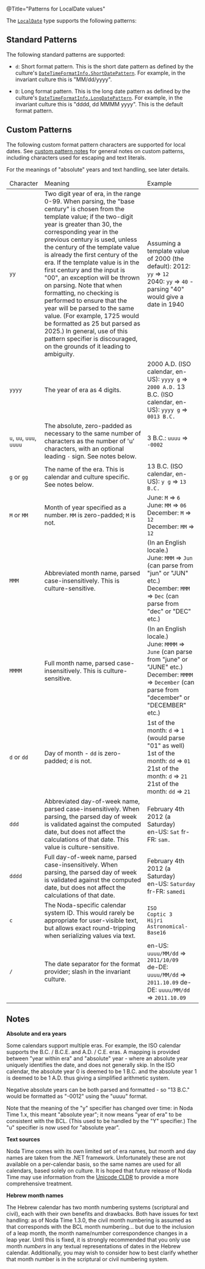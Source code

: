 @Title="Patterns for LocalDate values"

The [`LocalDate`](noda-type://NodaTime.LocalDate) type supports the following patterns:

Standard Patterns
-----------------

The following standard patterns are supported:

- `d`: Short format pattern.
  This is the short date pattern as defined by the culture's [`DateTimeFormatInfo.ShortDatePattern`](https://msdn.microsoft.com/en-us/library/system.globalization.datetimeformatinfo.shortdatepattern.aspx).
  For example, in the invariant culture this is "MM/dd/yyyy".

- `D`: Long format pattern.
  This is the long date pattern as defined by the culture's [`DateTimeFormatInfo.LongDatePattern`](https://msdn.microsoft.com/en-us/library/system.globalization.datetimeformatinfo.longdatepattern.aspx).
  For example, in the invariant culture this is "dddd, dd MMMM yyyy".
  This is the default format pattern.

Custom Patterns
---------------

The following custom format pattern characters are supported for local dates. See [custom pattern notes](text#custom-patterns)
for general notes on custom patterns, including characters used for escaping and text literals.

For the meanings of "absolute" years and text handling, see later details.

<table>
  <thead>
    <tr>
      <td class="pattern-char">Character</td>
      <td class="pattern-description">Meaning</td>
      <td class="pattern-example">Example</td>
    </tr>
  </thead>
  <tbody>
    <tr>
      <td><code>yy</code></td>
      <td>
        Two digit year of era, in the range 0-99. When parsing, the "base century" is chosen from the template
        value; if the two-digit year is greater than 30, the corresponding year in the previous century is used, unless the century of the template value is already the first century of the era. If the
        template value is in the first century and the input is "00", an exception will be thrown on parsing.
        Note that when formatting, no checking is performed to ensure that the year will be parsed to
        the same value. (For example, 1725 would be formatted as 25 but parsed as 2025.) In general, use of
        this pattern specifier is discouraged, on the grounds of it leading to ambiguity.
      </td>
      <td>
	    Assuming a template value of 2000 (the default):
        2012: <code>yy</code> => <code>12</code> <br />
        2040: <code>yy</code> => <code>40</code> - parsing "40" would give a date in 1940 <br />
      </td>
    </tr>
    <tr>
      <td><code>yyyy</code></td>
      <td>
        The year of era as 4 digits.
      </td>
      <td>
        2000 A.D. (ISO calendar, en-US): <code>yyyy g</code> => <code>2000 A.D.</code>
        13 B.C. (ISO calendar, en-US): <code>yyyy g</code> => <code>0013 B.C.</code>
      </td>
    </tr>
	<tr>
	  <td><code>u</code>, <code>uu</code>, <code>uuu</code>, <code>uuuu</code>
	  <td>
	    The absolute, zero-padded as necessary to the same number of characters as the number of 'u' characters,
      with an optional leading <code>-</code> sign. See notes below.
    </td>
	  <td>
	    3 B.C.: <code>uuuu</code> => <code>-0002</code>
	  </td>
	</tr>
	<tr>
	  <td><code>g</code> or <code>gg</code></td>
	  <td>
	    The name of the era. This is calendar and culture specific. See notes below.
	  </td>
	  <td>
	    13 B.C. (ISO calendar, en-US): <code>y g</code> => <code>13 B.C.</code>
	  </td>
	</tr>
    <tr>
      <td><code>M</code> or <code>MM</code></td>
      <td>
        Month of year specified as a number. <code>MM</code> is zero-padded; <code>M</code> is not.
      </td>
      <td>
	    June: <code>M</code> => <code>6</code> <br />
	    June: <code>MM</code> => <code>06</code> <br />
	    December: <code>M</code> => <code>12</code> <br />
	    December: <code>MM</code> => <code>12</code> <br />
      </td>
    </tr>
    <tr>
      <td><code>MMM</code></td>
      <td>
	    Abbreviated month name, parsed case-insensitively. This is culture-sensitive.
      </td>
      <td>
	    (In an English locale.) <br />
	    June: <code>MMM</code> => <code>Jun</code> (can parse from "jun" or "JUN" etc.)<br />
	    December: <code>MMM</code> => <code>Dec</code> (can parse from "dec" or "DEC" etc.)<br />
      </td>
    </tr>
    <tr>
      <td><code>MMMM</code></td>
      <td>
	    Full month name, parsed case-insensitively. This is culture-sensitive.
      </td>
      <td>
	    (In an English locale.) <br />
	    June: <code>MMMM</code> => <code>June</code> (can parse from "june" or "JUNE" etc.)<br />
	    December: <code>MMMM</code> => <code>December</code> (can parse from "december" or "DECEMBER" etc.)<br />
      </td>
    </tr>
	<tr>
      <td><code>d</code> or <code>dd</code></td>
      <td>
        Day of month - <code>dd</code> is zero-padded; <code>d</code> is not.
      </td>
      <td>
	    1st of the month: <code>d</code> => <code>1</code> (would parse "01" as well)<br />
	    1st of the month: <code>dd</code> => <code>01</code><br />
	    21st of the month: <code>d</code> => <code>21</code><br />
	    21st of the month: <code>dd</code> => <code>21</code><br />
      </td>
	</tr>
    <tr>
      <td><code>ddd</code></td>
      <td>
	    Abbreviated day-of-week name, parsed case-insensitively. When parsing, the parsed day of week
		is validated against the computed date, but does not affect the calculations of that date.
		This value is culture-sensitive.
	  </td>
      <td>
	    February 4th 2012 (a Saturday)<br />
		en-US: <code>Sat</code>
		fr-FR: <code>sam.</code>
      </td>
    </tr>
    <tr>
      <td><code>dddd</code></td>
      <td>
	    Full day-of-week name, parsed case-insensitively. When parsing, the parsed day of week
		is validated against the computed date, but does not affect the calculations of that date.
      </td>
      <td>
	    February 4th 2012 (a Saturday)<br />
		en-US: <code>Saturday</code>
		fr-FR: <code>samedi</code>
      </td>
    </tr>
    <tr>
      <td><code>c</code></td>
      <td>
        The Noda-specific calendar system ID. This would rarely be appropriate
		for user-visible text, but allows exact round-tripping when serializing values via text.
      </td>
      <td><code>ISO</code><br />
	      <code>Coptic 3</code><br />
		  <code>Hijri Astronomical-Base16</code></td>
    </tr>
    <tr>
      <td><code>/</code></td>
      <td>
        The date separator for the format provider; slash in the invariant culture.
      </td>
      <td>en-US: <code>uuuu/MM/dd</code> => <code>2011/10/09</code><br />
          de-DE: <code>uuuu/MM/dd</code> => <code>2011.10.09</code>
          de-DE: <code>uuuu/MM/dd</code> => <code>2011.10.09</code></td>
    </tr>
  </tbody>

</table>

Notes
-----

**Absolute and era years**

Some calendars support multiple eras. For example, the ISO calendar supports the B.C. / B.C.E. and A.D. / C.E. eras.
A mapping is provided between "year within era" and "absolute" year - where an absolute year uniquely identifies the date,
and does not generally skip. In the ISO calendar, the absolute year 0 is deemed to be 1 B.C. and the absolute year 1 is
deemed to be 1 A.D. thus giving a simplified arithmetic system.

Negative absolute years can be both parsed and formatted - so "13 B.C." would be formatted as "-0012" using the "uuuu" format.

Note that the meaning of the "y" specifier has changed over time: in Noda Time 1.x, this meant "absolute year"; it now means
"year of era" to be consistent with the BCL. (This used to be handled by the "Y" specifier.) The "u" specifier is now used for
"absolute year".

**Text sources**

Noda Time comes with its own limited set of era names, but month and day names are taken from the .NET framework.
Unfortunately these are not available on a per-calendar basis, so the same names are used for all calendars, based solely
on culture. It is hoped that future release of Noda Time may use information from the [Unicode CLDR](http://cldr.unicode.org/)
to provide a more comprehensive treatment.

**Hebrew month names**

The Hebrew calendar has two month numbering systems (scriptural and civil), each with their
own benefits and drawbacks. Both have issues for text handling: as of Noda Time 1.3.0, the
civil month numbering is assumed as that corresponds with the BCL month numbering... but due to
the inclusion of a leap month, the month name/number correspondence changes in a leap year.
Until this is fixed, it is strongly recommended that you only use month *numbers* in any textual
representations of dates in the Hebrew calendar. Additionally, you may wish to consider how to
best clarify whether that month number is in the scriptural or civil numbering system.
